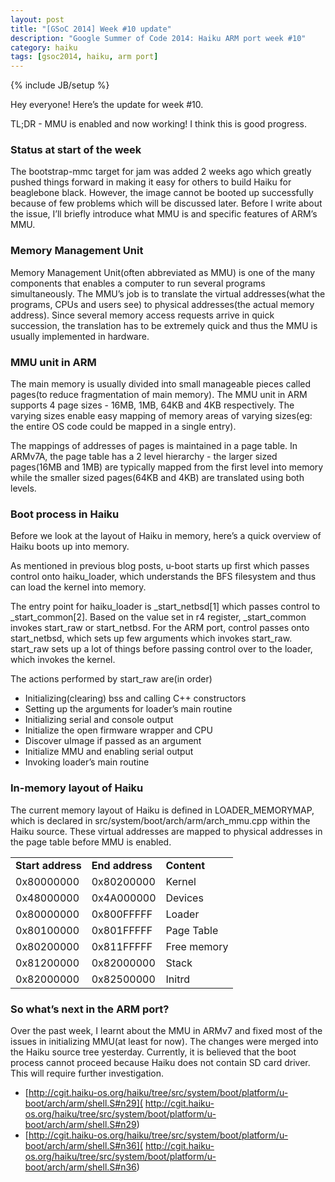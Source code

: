 ```yaml
---
layout: post
title: "[GSoC 2014] Week #10 update"
description: "Google Summer of Code 2014: Haiku ARM port week #10"
category: haiku
tags: [gsoc2014, haiku, arm port]
---
```

{% include JB/setup %}

Hey everyone!
Here’s the update for week #10.

TL;DR - MMU is enabled and now working! I think this is good progress.

<!--more-->

### Status at start of the week
The bootstrap-mmc target for jam was added 2 weeks ago which greatly pushed things forward in making it easy for
others to build Haiku for beaglebone black. However, the image cannot be booted up successfully because of few
problems which will be discussed later. Before I write about the issue, I’ll briefly introduce what MMU is and
specific features of ARM’s MMU.

### Memory Management Unit
Memory Management Unit(often abbreviated as MMU) is one of the many components that enables a computer to run several
programs simultaneously. The MMU’s job is to translate the virtual addresses(what the programs, CPUs and users see)
to physical addresses(the actual memory address). Since several memory access requests arrive in quick succession, the
translation has to be extremely quick and thus the MMU is usually implemented in hardware.

### MMU unit in ARM
The main memory is usually divided into small manageable pieces called pages(to reduce fragmentation of main memory).
The MMU unit in ARM supports 4 page sizes - 16MB, 1MB, 64KB and 4KB respectively. The varying sizes enable easy
mapping of memory areas of varying sizes(eg: the entire OS code could be mapped in a single entry).

The mappings of addresses of pages is maintained in a page table. In ARMv7A, the page table has a 2 level hierarchy -
the larger sized pages(16MB and 1MB) are typically mapped from the first level into memory while the smaller sized
pages(64KB and 4KB) are translated using both levels.

### Boot process in Haiku
Before we look at the layout of Haiku in memory, here’s a quick overview of Haiku boots up into memory.

As mentioned in previous blog posts, u-boot starts up first which passes control onto haiku_loader, which understands
the BFS filesystem and thus can load the kernel into memory.

The entry point for haiku_loader is _start_netbsd[1] which passes control to _start_common[2]. Based on the value set
in r4 register, _start_common invokes start_raw or start_netbsd. For the ARM port, control passes onto start_netbsd,
which sets up few arguments which invokes start_raw. start_raw sets up a lot of things before passing control over to
the loader, which invokes the kernel.

The actions performed by start_raw are(in order)

- Initializing(clearing) bss and calling C++ constructors
- Setting up the arguments for loader’s main routine
- Initializing serial and console output
- Initialize the open firmware wrapper and CPU
- Discover uImage if passed as an argument
- Initialize MMU and enabling serial output
- Invoking loader’s main routine

### In-memory layout of Haiku
The current memory layout of Haiku is defined in LOADER_MEMORYMAP, which is declared in
src/system/boot/arch/arm/arch_mmu.cpp within the Haiku source. These virtual addresses are mapped to physical
addresses in the page table before MMU is enabled.

<table>
    <tr>
        <td><strong>Start address</strong></td>
        <td><strong>End address</strong></td>
        <td><strong>Content</strong></td>
    </tr>
    <tr>
        <td>0x80000000</td>
        <td>0x80200000</td>
        <td>Kernel</td>
    </tr>
    <tr>
        <td>0x48000000</td>
        <td>0x4A000000</td>
        <td>Devices</td>
    </tr>
    <tr>
        <td>0x80000000</td>
        <td>0x800FFFFF</td>
        <td>Loader</td>
    </tr>
    <tr>
        <td>0x80100000</td>
        <td>0x801FFFFF</td>
        <td>Page Table</td>
    </tr>
    <tr>
        <td>0x80200000</td>
        <td>0x811FFFFF</td>
        <td>Free memory</td>
    </tr>
    <tr>
        <td>0x81200000</td>
        <td>0x82000000</td>
        <td>Stack</td>
    </tr>
    <tr>
        <td>0x82000000</td>
        <td>0x82500000</td>
        <td>Initrd</td>
    </tr>
</table>

### So what’s next in the ARM port?
Over the past week, I learnt about the MMU in ARMv7 and fixed most of the issues in initializing MMU(at least for now).
The changes were merged into the Haiku source tree yesterday. Currently, it is believed that the boot process cannot
proceed because Haiku does not contain SD card driver. This will require further investigation.

- [http://cgit.haiku-os.org/haiku/tree/src/system/boot/platform/u-boot/arch/arm/shell.S#n29](
   http://cgit.haiku-os.org/haiku/tree/src/system/boot/platform/u-boot/arch/arm/shell.S#n29)
- [http://cgit.haiku-os.org/haiku/tree/src/system/boot/platform/u-boot/arch/arm/shell.S#n36](
   http://cgit.haiku-os.org/haiku/tree/src/system/boot/platform/u-boot/arch/arm/shell.S#n36)
